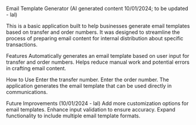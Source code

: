 Email Template Generator (AI generated content 10/01/2024; to be updated - lal)

This is a basic application built to help businesses generate email templates based on transfer and order numbers. It was designed to streamline the process of preparing email content for internal distribution about specific transactions.

Features
Automatically generates an email template based on user input for transfer and order numbers.
Helps reduce manual work and potential errors in crafting email content.

How to Use
Enter the transfer number.
Enter the order number.
The application generates the email template that can be used directly in communications.

Future Improvements (10/01/2024 - lal)
Add more customization options for email templates.
Enhance input validation to ensure accuracy.
Expand functionality to include multiple email template formats.